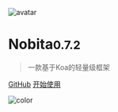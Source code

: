 
![avatar](https://api.iamtang.com/images/nobita_logo.png)

# Nobita<small>0.7.2</small>

> 一款基于Koa的轻量级框架

[GitHub](https://github.com/iamtang/nobita)
[开始使用](#Nobita是什么)

![color](#f2f2f2)